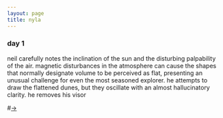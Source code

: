```yaml
---
layout: page
title: nyla
---
```


### day 1

neil carefully notes the inclination of the sun and the disturbing palpability of the air. magnetic disturbances in the atmosphere can cause the shapes that normally designate volume to be perceived as flat, presenting an unusual challenge for even the most seasoned explorer. he attempts to draw the flattened dunes, but they oscillate with an almost hallucinatory clarity. he removes his visor


#[→](/poetry/NYLA/NYLA8)